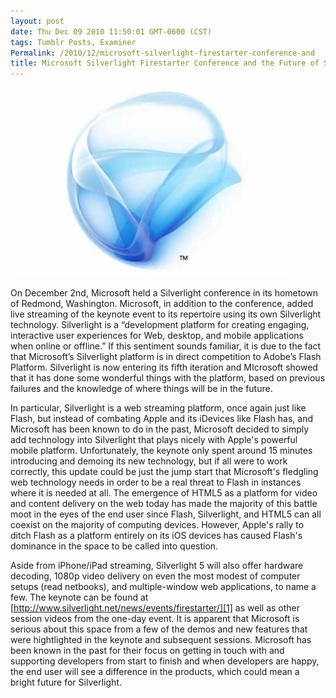 ```yaml
---
layout: post
date: Thu Dec 09 2010 11:50:01 GMT-0600 (CST)
tags: Tumblr Posts, Examiner
Permalink: /2010/12/microsoft-silverlight-firestarter-conference-and
title: Microsoft Silverlight Firestarter Conference and the Future of Silverlight 5
---
```


![Silverlight 5 may be a platform worth keeping an eye on.][image-1]

On December 2nd, Microsoft held a Silverlight conference in its hometown of Redmond, Washington. Microsoft, in addition to the conference, added live streaming of the keynote event to its repertoire using its own Silverlight technology. Silverlight is a “development platform for creating engaging, interactive user experiences for Web, desktop, and mobile applications when online or offline.” If this sentiment sounds familiar, it is due to the fact that Microsoft’s Silverlight platform is in direct competition to Adobe’s Flash Platform. Silverlight is now entering its fifth iteration and MIcrosoft showed that it has done some wonderful things with the platform, based on previous failures and the knowledge of where things will be in the future.

In particular, Silverlight is a web streaming platform, once again just like Flash, but instead of combating Apple and its iDevices like Flash has, and Microsoft has been known to do in the past, Microsoft decided to simply add technology into Silverlight that plays nicely with Apple's powerful mobile platform. Unfortunately, the keynote only spent around 15 minutes introducing and demoing its new technology, but if all were to work correctly, this update could be just the jump start that Microsoft's fledgling web technology needs in order to be a real threat to Flash in instances where it is needed at all. The emergence of HTML5 as a platform for video and content delivery on the web today has made the majority of this battle moot in the eyes of the end user since Flash, Silverlight, and HTML5 can all coexist on the majority of computing devices. However, Apple's rally to ditch Flash as a platform entirely on its iOS devices has caused Flash's dominance in the space to be called into question.

Aside from iPhone/iPad streaming, Silverlight 5 will also offer hardware decoding, 1080p video delivery on even the most modest of computer setups (read netbooks), and multiple-window web applications, to name a few. The keynote can be found at [http://www.silverlight.net/news/events/firestarter/][1] as well as other session videos from the one-day event. It is apparent that Microsoft is serious about this space from a few of the demos and new features that were hightlighted in the keynote and subsequent sessions. Microsoft has been known in the past for their focus on getting in touch with and supporting developers from start to finish and when developers are happy, the end user will see a difference in the products, which could mean a bright future for Silverlight.

[1]:	http://www.silverlight.net/news/events/firestarter/

[image-1]:	/public/assets/examiner/silverlight.jpg